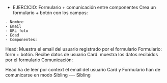 - EJERCICIO: Formulario + comunicación entre componentes
Crea un formulario + botón con los campos:
```
- Nombre
- Email
- URL foto
- Edad
- Componentes:
```
Head: Muestra el email del usuario registrado por el formulario
Formulario: form + botón. Recibe datos de usuario
Card. muestra los datos recibidos por el formulario
Comunicación:

Head ha de leer por context el email del usuario
Card y Formulario han de comunicarse en modo Sibling --- Sibling
